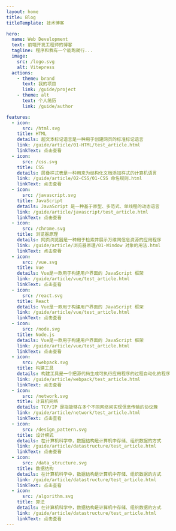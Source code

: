 ```yaml
---
layout: home
title: Blog
titleTemplate: 技术博客

hero:
  name: Web Development
  text: 前端开发工程师的博客
  tagline: 程序和我有一个能跑就行...
  image:
    src: /logo.svg
    alt: Vitepress
  actions:
    - theme: brand
      text: 我的项目
      link: /guide/project
    - theme: alt
      text: 个人简历
      link: /guide/author

features:
  - icon:
      src: /html.svg
    title: HTML
    details: 超文本标记语言是一种用于创建网页的标准标记语言
    link: /guide/article/01-HTML/test_article.html
    linkText: 点击查看
  - icon:
      src: /css.svg
    title: CSS
    details: 层叠样式表是一种用来为结构化文档添加样式的计算机语言
    link: /guide/article/02-CSS/01-CSS 命名规则.html
    linkText: 点击查看
  - icon:
      src: /javascript.svg
    title: JavaScript
    details: JavaScript 是一种基于原型、多范式、单线程的动态语言
    link: /guide/article/javascript/test_article.html
    linkText: 点击查看
  - icon:
      src: /chrome.svg
    title: 浏览器原理
    details: 网页浏览器是一种用于检索并展示万维网信息资源的应用程序
    link: /guide/article/浏览器原理/01-Window 对象的用法.html
    linkText: 点击查看
  - icon:
      src: /vue.svg
    title: Vue
    details: Vue是一款用于构建用户界面的 JavaScript 框架
    link: /guide/article/vue/test_article.html
    linkText: 点击查看
  - icon:
      src: /react.svg
    title: React
    details: Vue是一款用于构建用户界面的 JavaScript 框架
    link: /guide/article/vue/test_article.html
    linkText: 点击查看
  - icon:
      src: /node.svg
    title: Node.js
    details: Vue是一款用于构建用户界面的 JavaScript 框架
    link: /guide/article/vue/test_article.html
    linkText: 点击查看
  - icon:
      src: /webpack.svg
    title: 构建工具
    details: 构建工具是一个把源代码生成可执行应用程序的过程自动化的程序
    link: /guide/article/webpack/test_article.html
    linkText: 点击查看
  - icon:
      src: /network.svg
    title: 计算机网络
    details: TCP/IP 是指能够在多个不同网络间实现信息传输的协议簇
    link: /guide/article/network/test_article.html
    linkText: 点击查看
  - icon:
      src: /design_pattern.svg
    title: 设计模式
    details: 在计算机科学中，数据结构是计算机中存储、组织数据的方式
    link: /guide/article/datastructure/test_article.html
    linkText: 点击查看
  - icon:
      src: /data_structure.svg
    title: 数据结构
    details: 在计算机科学中，数据结构是计算机中存储、组织数据的方式
    link: /guide/article/datastructure/test_article.html
    linkText: 点击查看
  - icon:
      src: /algorithm.svg
    title: 算法
    details: 在计算机科学中，数据结构是计算机中存储、组织数据的方式
    link: /guide/article/datastructure/test_article.html
    linkText: 点击查看
---
```

